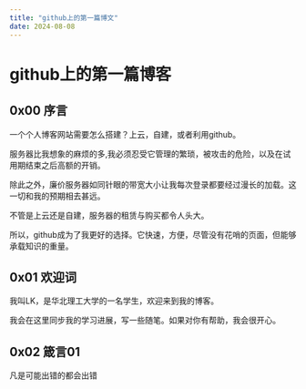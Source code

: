 ```yaml
---
title: "github上的第一篇博文"
date: 2024-08-08
---
```


# github上的第一篇博客

## 0x00 序言

一个个人博客网站需要怎么搭建？上云，自建，或者利用github。  

服务器比我想象的麻烦的多,我必须忍受它管理的繁琐，被攻击的危险，以及在试用期结束之后高额的开销。  

除此之外，廉价服务器如同针眼的带宽大小让我每次登录都要经过漫长的加载。这一切和我的预期相去甚远。  

不管是上云还是自建，服务器的租赁与购买都令人头大。  

所以，github成为了我更好的选择。它快速，方便，尽管没有花哨的页面，但能够承载知识的重量。  

## 0x01 欢迎词

我叫LK，是华北理工大学的一名学生，欢迎来到我的博客。

我会在这里同步我的学习进展，写一些随笔。如果对你有帮助，我会很开心。

## 0x02 箴言01

凡是可能出错的都会出错
